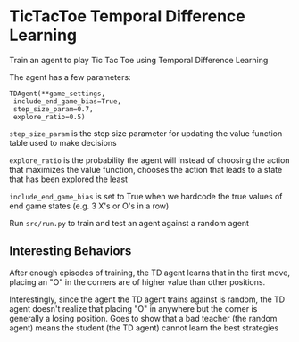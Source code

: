 # TicTacToe Temporal Difference Learning

Train an agent to play Tic Tac Toe using Temporal Difference Learning

The agent has a few parameters:

```
TDAgent(**game_settings, 
 include_end_game_bias=True, 
 step_size_param=0.7, 
 explore_ratio=0.5)
```

`step_size_param` is the step size parameter for updating the value function table used to make decisions

`explore_ratio` is the probability the agent will instead of choosing the action that maximizes the value function, chooses the action that leads to a state that has been explored the least

`include_end_game_bias` is set to True when we hardcode the true values of end game states (e.g. 3 X's or O's in a row)


Run `src/run.py` to train and test an agent against a random agent

## Interesting Behaviors

After enough episodes of training, the TD agent learns that in the first move, placing an "O" in the corners are of higher value than other positions. 

Interestingly, since the agent the TD agent trains against is random, the TD agent doesn't realize that placing "O" in anywhere but the corner is generally a losing position. Goes to show that a bad teacher (the random agent) means the student (the TD agent) cannot learn the best strategies
